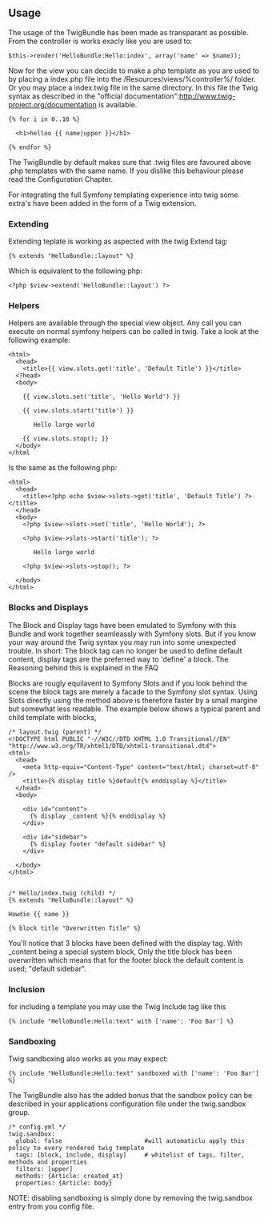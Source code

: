 ## Usage

The usage of the TwigBundle has been made as transparant as possible. From the controller is works exacly like you are used to:

    $this->render('HelloBundle:Hello:index', array('name' => $name));

Now for the view you can decide to make a php template as you are used to by placing a index.php 
file into the /Resources/views/%controller%/ folder. Or you may place a index.twig file in the same directory. 
In this file the Twig syntax as described in the "official documentation":http://www.twig-project.org/documentation is available.

    {% for i in 0..10 %}
    
      <h1>helloo {{ name|upper }}</h1>
    
    {% endfor %}

The TwigBundle by default makes sure that .twig files are favoured above .php templates with the same name.
If you dislike this behaviour please read the Configuration Chapter.

For integrating the full Symfony templating experience into twig some extra's have been added in the form of a Twig extension. 

### Extending

Extending teplate is working as aspected with the twig Extend tag:

    {% extends "HelloBundle::layout" %}
    
Which is equivalent to the following php:

    <?php $view->extend('HelloBundle::layout') ?>


### Helpers

Helpers are available through the special view object. Any call you can execute on normal
symfony helpers can be called in twig. Take a look at the following example:
  
    <html>
      <head>
        <title>{{ view.slots.get('title', 'Default Title') }}</title>
      <?head>
      <body>
        
        {{ view.slots.set('title', 'Hello World') }}
        
        {{ view.slots.start('title') }}
        
           Hello large world
        
        {{ view.slots.stop(); }}
      </body>
    </html
    
Is the same as the following php:

    <html>
      <head>
        <title><?php echo $view->slots->get('title', 'Default Title') ?></title>
      </head>
      <body>
        <?php $view->slots->set('title', 'Hello World'); ?>
        
        <?php $view->slots->start('title'); ?>
        
           Hello large world
           
        <?php $view->slots->stop(); ?>
        
      </body>
    </html>

### Blocks and Displays

The Block and Display tags have been emulated to Symfony with this Bundle and work together seamleassly with Symfony slots. 
But if you know your way around the Twig syntax you may run into some unexpected trouble. 
In short: The block tag can no longer be used to define default content,  display tags are the preferred way to 'define' a block.
The Reasoning behind this is explained in the FAQ

Blocks are rougly equilavent to Symfony Slots and if you look behind the scene the block tags are merely a facade to the Symfony slot syntax. Using Slots directly using the method
above is therefore faster by a small margine but somewhat less readable. The example below shows a typical parent and child template with blocks,
    
    /* layout.twig (parent) */
    <!DOCTYPE html PUBLIC "-//W3C//DTD XHTML 1.0 Transitional//EN" "http://www.w3.org/TR/xhtml1/DTD/xhtml1-transitional.dtd">
    <html>
      <head>
        <meta http-equiv="Content-Type" content="text/html; charset=utf-8" />
        <title>{% display title %}default{% enddisplay %}</title>
      </head>
      <body>
        
        <div id="content">
          {% display _content %}{% enddisplay %}
        </div>
        
        <div id="sidebar">
          {% display footer "default sidebar" %}
        </div>
        
      </body>
    </html>


    /* Hello/index.twig (child) */
    {% extends "HelloBundle::layout" %}
    
    Howdie {{ name }}
    
    {% block title "Overwritten Title" %}

You'll notice that 3 blocks have been defined with the display tag. With _content being a special system block,
Only the title block has been overwritten which means that for the footer block the default content is used; "default sidebar".

### Inclusion

for including a template you may use the Twig Include tag like this

    {% include "HelloBundle:Hello:text" with ['name': 'Foo Bar'] %}
    
### Sandboxing

Twig sandboxing also works as you may expect:

    {% include "HelloBundle:Hello:text" sandboxed with ['name': 'Foo Bar'] %}

The TwigBundle also has the added bonus that the sandbox policy can be described in your applications configuration
file under the twig.sandbox group. 

    /* config.yml */
    twig.sandbox:
      global: false                       #will automaticlu apply this policy to every rendered twig template
      tags: [block, include, display]     # whitelist of tags, filter, methods and properties
      filters: [upper]
      methods: {Article: created_at}
      properties: {Article: body}
      
NOTE: disabling sandboxing is simply done by removing the twig.sandbox entry from you config file.

